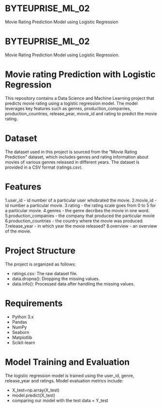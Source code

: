 # BYTEUPRISE_ML_02
Movie Rating Prediction Model using Logistic Regression
# BYTEUPRISE_ML_02
Movie Rating Prediction Model using Logistic Regression.

# Movie rating Prediction with Logistic Regression

This repository contains a Data Science and Machine Learning project that predicts movie rating using a logistic regression model. The model leverages key features such as genres, production_companies, production_countries, release_year, movie_id and rating to predict the movie rating.

# **Dataset**
The dataset used in this project is sourced from the "Movie Rating Prediction" dataset, which includes genres and rating information about movies of various genres released in different years. The dataset is provided in a CSV format (ratings.csv).

# **Features**
1.user_id - id number of a particular user whobrated the movie.
2.movie_id - id number a particular movie.
3.rating - the rating scale goes  from 0 to 5 for a particular movie.
4.genres - the genre decribes the movie in one word.
5.production_companies	- the company that produced the particular movie
6.production_countries	- the country where the movie was produced.
7.release_year	- in which year the movie released?
8.overview - an overview of the movie.

# **Project Structure**
The project is organized as follows:
* ratings.csv: The raw dataset file.
* data.dropna(): Dropping the missing values.
* data.info(): Processed data after handling the missing values.

# **Requirements**
* Python 3.x
* Pandas
* NumPy
* Seaborn
* Matplotlib
* Scikit-learn

# **Model Training and Evaluation**
The logistic regression model is trained using the user_id, genre, release_year and ratings.
Model evaluation metrics include:
* X_test=np.array(X_test)
* model.predict(X_test)
* comparing our model with the test data = Y_test
